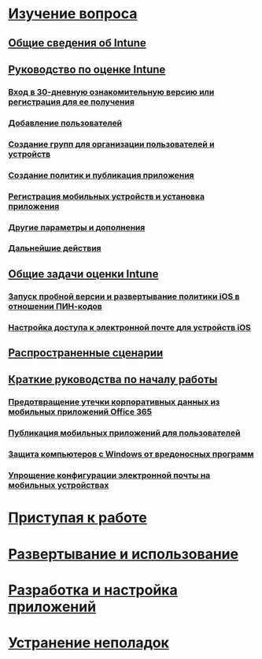 # [Изучение вопроса](introduction-to-microsoft-intune.md)
## [Общие сведения об Intune](introduction-to-microsoft-intune.md)
## [Руководство по оценке Intune](get-started-with-a-30-day-trial-of-microsoft-intune.md)
### [Вход в 30-дневную ознакомительную версию или регистрация для ее получения](get-started-with-a-30-day-trial-of-microsoft-intune-step-1.md)
### [Добавление пользователей](get-started-with-a-30-day-trial-of-microsoft-intune-step-2.md)
### [Создание групп для организации пользователей и устройств](get-started-with-a-30-day-trial-of-microsoft-intune-step-3.md)
### [Создание политик и публикация приложения](get-started-with-a-30-day-trial-of-microsoft-intune-step-4.md)
### [Регистрация мобильных устройств и установка приложения](get-started-with-a-30-day-trial-of-microsoft-intune-step-5.md)
### [Другие параметры и дополнения](get-started-with-a-30-day-trial-of-microsoft-intune-step-6.md)
### [Дальнейшие действия](get-started-with-a-30-day-trial-of-microsoft-intune-step-7.md)
## [Общие задачи оценки Intune](common-microsoft-intune-evaluation-tasks.md)
### [Запуск пробной версии и развертывание политики iOS в отношении ПИН-кодов](start-a-microsoft-intune-trial-and-deploy-ios-pin-policy.md)
### [Настройка доступа к электронной почте для устройств iOS](set-up-email-access-for-ios-devices-using-microsoft-intune.md)
## [Распространенные сценарии](common-ways-to-use-intune.md)
## [Краткие руководства по началу работы](prevent-company-data-leaks-from-Office-365-mobile-apps.md)
### [Предотвращение утечки корпоративных данных из мобильных приложений Office 365](prevent-company-data-leaks-from-Office-365-mobile-apps.md)
### [Публикация мобильных приложений для пользователей](publish-mobile-apps-to-users.md)
### [Защита компьютеров с Windows от вредоносных программ](protect-pcs-against-malware-threats.md)
### [Упрощение конфигурации электронной почты на мобильных устройствах](simplify-email-configuration-on-mobile-devices.md)

# [Приступая к работе](/intune/get-started/what-to-know-before-you-start-microsoft-intune)
<!-- # [Plan and Design](/intune/plan-design/ways-to-do-enterprise-mobility) -->
# [Развертывание и использование](/intune/deploy-use/overview-of-device-and-app-lifecycles-in-microsoft-intune)
# [Разработка и настройка приложений](/intune/develop/intune-app-sdk)
# [Устранение неполадок](/intune/troubleshoot/general-troubleshooting-tips-for-microsoft-intune)


<!--HONumber=Jul16_HO4-->


